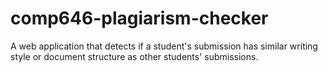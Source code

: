 # comp646-plagiarism-checker
A web application that detects if a student's submission has similar writing style or document structure as other students' submissions.
